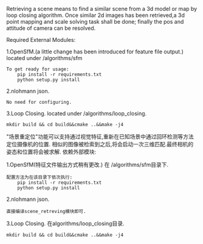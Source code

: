 Retrieving a scene means to find a similar scene from a 3d model or map by loop closing algorithm.
Once similar 2d images has been retrieved,a 3d point mapping and scale solving task shall be done; finally the pos and attitude of camera can be resolved.

Required External Modules:

1.OpenSfM.(a little change has been introduced for feature file output.) located under /algorithms/sfm

    To get ready for usage:
        pip install -r requirements.txt
        python setup.py install

2.nlohmann json.
    
    No need for configuring.

3.Loop Closing. located under /algorithms/loop\_closing.
    
    mkdir build && cd build&&cmake ..&&make -j4




"场景重定位"功能可以支持通过视觉特征,重新在已知场景中通过回环检测等方法定位摄像机的位置.
相似的图像被检索到之后,将会启动一次三维匹配.最终相机的姿态和位置将会被求解.
依赖外部模块:

1.OpenSfM(特征文件输出方式稍有更改.) 在 /algorithms/sfm目录下.
   
    配置方法为在该目录下依次执行:
        pip install -r requirements.txt
        python setup.py install

2.nlohmann json.
    
    直接编译scene_retreving模块即可.

3.Loop Closing. 在algorithms/loop\_closing目录.
    
    mkdir build && cd build&&cmake ..&&make -j4




